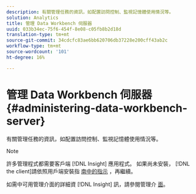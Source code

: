 ```yaml
---
description: 有關管理任務的資訊，如配置訪問控制、監視記憶體使用情況等。
solution: Analytics
title: 管理 Data Workbench 伺服器
uuid: 033b34ec-75f6-454f-8e08-c05fb8b2d18d
translation-type: tm+mt
source-git-commit: 34cdcfc83ae6bb620706db37228e200cff43ab2c
workflow-type: tm+mt
source-wordcount: '101'
ht-degree: 16%

---
```



# 管理 Data Workbench 伺服器{#administering-data-workbench-server}

有關管理任務的資訊，如配置訪問控制、監視記憶體使用情況等。

>[!NOTE]
>
>許多管理程式都需要客戶端 [!DNL Insight] 應用程式。 如果尚未安裝， [!DNL the client]請依照用戶端安裝指 [南中的指示](https://docs.adobe.com/content/help/zh-Hant/data-workbench/using/install/c-data-workbench-client-install.html) ，再繼續。

如需中可用管理介面的詳細資 [!DNL Insight] 訊，請參閱管理介 [面](https://docs.adobe.com/content/help/en/data-workbench/using/client/t-open-ins.html#Administrative_Interfaces)。
